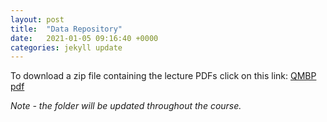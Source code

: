 ```yaml
---
layout: post
title:  "Data Repository"
date:   2021-01-05 09:16:40 +0000
categories: jekyll update
---
```

To download a zip file containing the lecture PDFs click on this link: [QMBP pdf][QMBP-pdf]

*Note - the folder will be updated throughout the course.* 

[QMBP-pdf]: https://github.com/qmpb/qmpb.github.io/raw/master/Lectures.zip

